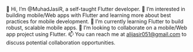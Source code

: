 👋 Hi, I’m @MuhadJasiR, a self-taught Flutter developer.
👀 I’m interested in building mobile/Web apps with Flutter and learning more about best practices for mobile development.
🌱 I’m currently learning Flutter to build robust, scalable mobile apps.
💞️ I’m looking to collaborate on a mobile/Web app project using Flutter.
📫 You can reach me at alijasir051@gmail.com to discuss potential collaboration opportunities.

<!---
MuhadJasiR/MuhadJasiR is a ✨ special ✨ repository because its `README.md` (this file) appears on your GitHub profile.
You can click the Preview link to take a look at your changes.
--->

